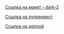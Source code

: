 [Ссылка на макет - dark-2](<https://www.figma.com/file/XaHV4KPh6mycADj75OUjUj/%D0%94%D0%B8%D0%BF%D0%BB%D0%BE%D0%BC%D0%BD%D1%8B%D0%B9-%D0%BF%D1%80%D0%BE%D0%B5%D0%BA%D1%82-(Copy)?node-id=1%3A8157&mode=dev>)

[Ссылка на пулреквест](https://github.com/NatalieKalinkina/movies-explorer-frontend/pull/23)

[Ссылка на деплой](https://nk.movies.nomoredomainsmonster.ru/)
